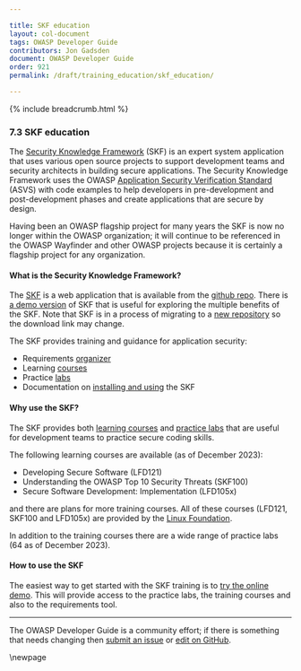 ```yaml
---

title: SKF education
layout: col-document
tags: OWASP Developer Guide
contributors: Jon Gadsden
document: OWASP Developer Guide
order: 921
permalink: /draft/training_education/skf_education/

---
```


{% include breadcrumb.html %}

### 7.3 SKF education

The [Security Knowledge Framework][skf] (SKF) is an expert system application that uses various open source projects
to support development teams and security architects in building secure applications.
The Security Knowledge Framework uses the OWASP [Application Security Verification Standard][asvs] (ASVS) with code examples
to help developers in pre-development and post-development phases and create applications that are secure by design.

Having been an OWASP flagship project for many years the SKF is now no longer within the OWASP organization;
it will continue to be referenced in the OWASP Wayfinder and other OWASP projects
because it is certainly a flagship project for any organization.

#### What is the Security Knowledge Framework?

The [SKF][skf] is a web application that is available from the [github repo][skfinstall].
There is [a demo version][skfdemo] of SKF that is useful for exploring the multiple benefits of the SKF.
Note that SKF is in a process of migrating to a [new repository][skfrepo] so the download link may change.

The SKF provides training and guidance for application security:

* Requirements [organizer][skfreqs]
* Learning [courses][skfdemo]
* Practice [labs][skflabs]
* Documentation on [installing and using][skfdocs] the SKF

#### Why use the SKF?

The SKF provides both [learning courses][skfdemo] and [practice labs][skflabs]
that are useful for development teams to practice secure coding skills.

The following learning courses are available (as of December 2023):

* Developing Secure Software (LFD121)
* Understanding the OWASP Top 10 Security Threats (SKF100)
* Secure Software Development: Implementation (LFD105x)

and there are plans for more training courses.
All of these courses (LFD121, SKF100 and LFD105x) are provided by the [Linux Foundation][linuxtraining].

In addition to the training courses there are a wide range of practice labs (64 as of December 2023).

#### How to use the SKF

The easiest way to get started with the SKF training is to [try the online demo][skfdemo].
This will provide access to the practice labs, the training courses and also to the requirements tool.

----

The OWASP Developer Guide is a community effort; if there is something that needs changing
then [submit an issue][issue0903] or [edit on GitHub][edit0903].

[asvs]: https://owasp.org/www-project-application-security-verification-standard/
[edit0903]: https://github.com/OWASP/www-project-developer-guide/blob/main/draft/09-training-education/03-skf.md
[issue0903]: https://github.com/OWASP/www-project-developer-guide/issues/new?labels=enhancement&template=request.md&title=Update:%2009-training-education/03-security-knowledge-framework
[linuxtraining]: https://training.linuxfoundation.org/full-catalog/
[skf]: https://www.securityknowledgeframework.org/
[skfdemo]: https://secureby.design/
[skfdocs]: https://skf.readme.io/docs/introduction
[skfinstall]: https://github.com/blabla1337/skf-flask/releases
[skflabs]: https://secureby.design/labs
[skfrepo]: https://github.com/Security-Knowledge-Framework
[skfreqs]: https://starfish-app-kd3eo.ondigitalocean.app/

\newpage
